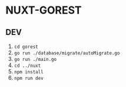 # NUXT-GOREST

## DEV
1. `cd gorest`
2. `go run ./database/migrate/autoMigrate.go`
3. `go run ./main.go`
4. `cd ../nuxt`
5. `npm install`
6. `npm run dev` 
